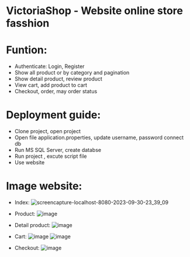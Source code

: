 # VictoriaShop - Website online store fasshion

# Funtion: 
  - Authenticate: Login, Register
  - Show all product or by category and pagination
  - Show detail product, review product
  - View cart, add product to cart
  - Checkout, order, may order status

# Deployment guide:
  - Clone project, open project
  - Open file application.properties, update username, password connect db
  - Run MS SQL Server, create databse
  - Run project , excute script file
  - Use website
    
# Image website:
  - Index:
   ![screencapture-localhost-8080-2023-09-30-23_39_09](https://github.com/NguyennThinh/VictoriaShop/assets/93363922/489b0145-84c1-4ee7-bc76-0f459882dc26)

 - Product:
   ![image](https://github.com/NguyennThinh/VictoriaShop/assets/93363922/0a69a482-582b-425a-893a-169bc1ca9ad1)
   
 - Detail product:
   ![image](https://github.com/NguyennThinh/VictoriaShop/assets/93363922/47006da2-dbfe-4761-b0c0-168719c5365c)
   
 - Cart:
   ![image](https://github.com/NguyennThinh/VictoriaShop/assets/93363922/6b3a777a-1916-4d88-9cf6-a5911672588a)
   ![image](https://github.com/NguyennThinh/VictoriaShop/assets/93363922/7d4a88b5-f967-4305-a4f2-58b2fdd2fe16)
   
 - Checkout:
    ![image](https://github.com/NguyennThinh/VictoriaShop/assets/93363922/b108715c-cb73-4584-9f96-9c1cc1b30090)



